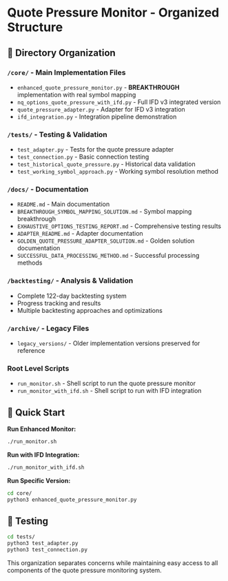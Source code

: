 # Quote Pressure Monitor - Organized Structure

## 📁 Directory Organization

### `/core/` - Main Implementation Files
- `enhanced_quote_pressure_monitor.py` - **BREAKTHROUGH** implementation with real symbol mapping
- `nq_options_quote_pressure_with_ifd.py` - Full IFD v3 integrated version  
- `quote_pressure_adapter.py` - Adapter for IFD v3 integration
- `ifd_integration.py` - Integration pipeline demonstration

### `/tests/` - Testing & Validation
- `test_adapter.py` - Tests for the quote pressure adapter
- `test_connection.py` - Basic connection testing
- `test_historical_quote_pressure.py` - Historical data validation
- `test_working_symbol_approach.py` - Working symbol resolution method

### `/docs/` - Documentation
- `README.md` - Main documentation
- `BREAKTHROUGH_SYMBOL_MAPPING_SOLUTION.md` - Symbol mapping breakthrough
- `EXHAUSTIVE_OPTIONS_TESTING_REPORT.md` - Comprehensive testing results
- `ADAPTER_README.md` - Adapter documentation
- `GOLDEN_QUOTE_PRESSURE_ADAPTER_SOLUTION.md` - Golden solution documentation
- `SUCCESSFUL_DATA_PROCESSING_METHOD.md` - Successful processing methods

### `/backtesting/` - Analysis & Validation
- Complete 122-day backtesting system
- Progress tracking and results
- Multiple backtesting approaches and optimizations

### `/archive/` - Legacy Files
- `legacy_versions/` - Older implementation versions preserved for reference

### Root Level Scripts
- `run_monitor.sh` - Shell script to run the quote pressure monitor
- `run_monitor_with_ifd.sh` - Shell script to run with IFD integration

## 🚀 Quick Start

**Run Enhanced Monitor:**
```bash
./run_monitor.sh
```

**Run with IFD Integration:**
```bash
./run_monitor_with_ifd.sh
```

**Run Specific Version:**
```bash
cd core/
python3 enhanced_quote_pressure_monitor.py
```

## 🧪 Testing

```bash
cd tests/
python3 test_adapter.py
python3 test_connection.py
```

This organization separates concerns while maintaining easy access to all components of the quote pressure monitoring system.